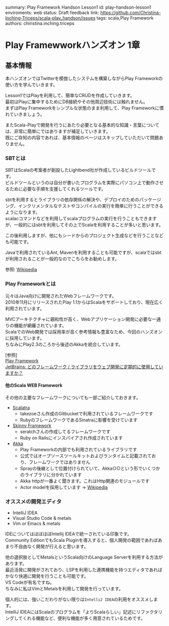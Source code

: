 summary: Play Framework Handson Lesson1
id: play-handson-lesson1
enviroments: web
status: Draft
feedback link: https://github.com/Christina-Inching-Triceps/scala-play_handson/issues
tags: scala,Play Framework
authors: chiristina.inching.triceps

# Play Framewworkハンズオン 1章

## 基本情報

本ハンズオンではTwitterを模倣したシステムを構築しながらPlay Frameworkの使い方を学んでいきます。  

Lesson1ではPlayを利用して、簡単なCRUDを作成していきます。  
最初はPlayに集中するためにDB接続やその他周辺技術には触れません。  
まずはPlay Frameworkをシンプルな状態のまま利用して、Play Frameworkに慣れていきましょう。  
  
またScala-Playで開発を行うにあたり必要となる基本的な知識・言葉については、非常に簡単にではありますが補足していきます。  
既にご存知の内容であれば、基本情報のページはスキップしていただいて問題ありません。  


### SBTとは

SBTはScalaの考案者が創設したLightbend社が作成しているビルドツールです。  
ビルドツールというのは自分が書いたプログラムを実際にパソコン上で動作させるために必要な手順を支援してくれるツールです。  

sbtを利用するとライブラリの依存関係の解決や、デプロイのためのパッケージング、インクリメンタルなテストやコンパイルの実行を簡単に行うことができるようになります。  
scalacコマンドなどを利用してscalaプログラムの実行を行うこともできますが、一般的にはsbtを利用してその上でScalaを利用することが多いと思います。  

この後利用しますが、他にもシードからのプロジェクト生成などを行うことなども可能です。  

Javaで利用されているAnt, Mavenを利用することも可能ですが、scalaではsbtが利用されることが一般的なのでこちらをお勧めします。  

参照: [Wikipedia](https://ja.wikipedia.org/wiki/Sbt)

### Play Frameworkとは

元々はJava向けに開発されたWebフレームワークです。  
2010年11月にリリースされたPlay 1.1からはScalaをサポートしており、現在広く利用されています。  

MVCアーキテクチャに親和性が高く、Webアプリケーション開発に必要な一通りの機能が網羅されています。  
ScalaでのWeb開発では採用率が高く参考情報も豊富なため、今回のハンズオンに採用しています。  
ちなみにPlay2.3のころから後述のAkkaを統合しています。  

[参照]  
[Play Framework](https://ja.wikipedia.org/wiki/Play_Framework)  
[JetBrains: どのフレームワーク / ライブラリをウェブ開発に定期的に使用していますか？](https://www.jetbrains.com/ja-jp/lp/devecosystem-2019/scala/)  

#### 他のScala WEB Framework

その他の主要なフレームワークについても一部ご紹介しておきます。  

- [Scalatra](https://scalatra.org/)
  - takezoeさん作成のGitbucketで利用されているフレームワークです
  - RubyのフレームワークであるSinatraに影響を受けています
- [Skinny Framework](http://skinny-framework.org/)
  - seratchさんの作成してるフレームワークです
  - Ruby on Railsにインスパイアされ作成されています
- [Akka](https://en.wikipedia.org/wiki/Akka_(toolkit))
  - Play Frameworkの内部でも利用されているライブラリです
  - 公式ではオープソースツールキットおよびランタイムと記載されており、フレームワークではありません
  - Sprayの後継として位置付けられていて、Akka○○という形でいくつかのライブラリに分かれています
  - Akka httpが一番よく聞きます。これはHttp関連のモジュールです
  - Actor modelを採用しています -> [Wikipedia](https://ja.wikipedia.org/wiki/%E3%82%A2%E3%82%AF%E3%82%BF%E3%83%BC%E3%83%A2%E3%83%87%E3%83%AB)


### オススメの開発エディタ

- IntelliJ IDEA
- Visual Studio Code & metals
- Vim or Emacs & metals

IDEについてはほぼほぼIntellij IDEAで統一されている印象です。  
Community EditionでもScala Pluginを導入すると、個人開発の範囲であればあまり不自由なく開発が行えると思います。  

他の選択肢としてMetalsというScala向けのLanguage Serverを利用する方法があります。  
最近活発に開発がされており、LSPを利用した連携機能を持つエディタであればかなり快適に開発を行うことも可能です。  
VS Codeが有名ですね。  
ちなみに私はVimとMetalsを利用して開発を行っています。  

個人的には、強いこだわりがない限りは`IntelliJ IDEA`の利用をオススメします。  
IntelliJ IDEAにはScalaのプログラムを「よりScalaらしい」記述にリファクタリングしてくれる機能など、便利な機能が多く用意されているためです。  

